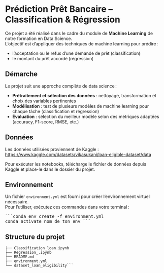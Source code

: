 # Prédiction Prêt Bancaire – Classification & Régression

Ce projet a été réalisé dans le cadre du module de **Machine Learning** de notre formation en Data Science.  
L’objectif est d’appliquer des techniques de machine learning pour prédire :
- l’acceptation ou le refus d’une demande de prêt (classification)
- le montant du prêt accordé (régression)

## Démarche

Le projet suit une approche complète de data science :
- **Prétraitement et sélection des données** : nettoyage, transformation et choix des variables pertinentes
- **Modélisation** : test de plusieurs modèles de machine learning pour chaque tâche (classification et régression)
- **Évaluation** : sélection du meilleur modèle selon des métriques adaptées (accuracy, F1-score, RMSE, etc.)

## Données

Les données utilisées proviennent de Kaggle :  
https://www.kaggle.com/datasets/vikasukani/loan-eligible-dataset/data

Pour exécuter les notebooks, télécharge le fichier de données depuis Kaggle et place-le dans le dossier du projet.

## Environnement

Un fichier `environment.yml` est fourni pour créer l’environnement virtuel nécessaire.  
Pour l’utiliser, exécutez ces commandes dans votre terminal :
<pre>```conda env create -f environment.yml
conda activate nom_de_ton_env ``` </pre>

## Structure du projet 

``` Projet_DataScience_Loan_Eligibility/
├── Classification_loan.ipynb
├── Regression_.ipynb
├── README.md
├── environment.yml
└── dataset_loan_eligibility```

